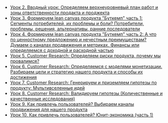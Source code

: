 * [Урок 2. Вводный урок: Определяем верхнеуровневый план работ и зоны ответственности продакта и проджекта](https://youtu.be/9KcamVor9Ao)
* [Урок 3. Формируем lean canvas продукта "Буткемп" часть 1: Сегменты потребителей, их проблемы и боли? Потребители, проблемы, решения, альтернативы, ранние последователи](https://youtu.be/I86XSRtYs6E)
* [Урок 4. Формируем lean canvas продукта "Буткемп" часть 2: А что по ценностному предложению и нечестным преимуществам? Думаем о каналах продвижения и метриках. Финансы или определяемся с доходной и расходной частью](https://youtu.be/trHRMMRidxY)
* [Урок 5. Customer Research: Определяем риски продукта, почему мы провалимся?](https://youtu.be/j4QLORgjbBk)
* [Урок 6. Customer Research: Определяемся с моделями монетизации. Разбираем цели и стратегию нашего продукта и способы их достижения](https://youtu.be/he3DP-VYOUg)
* [Урок 7. Customer Research: Генерируем и приземляем гипотезы по продукту: Мультивселенные идей](https://youtu.be/-gCnjyX23pc)
* [Урок 8. Customer Research: Валидируем гипотезы (Количественные и качественные исследования)](https://youtu.be/U3m-TeIkWpU)
* [Урок 9. Как привлечь пользователей? Выбираем каналы продвижения для нашего продукта](https://youtu.be/CKaIijmuSi4)
* [Урок 10. Как привлечь пользователей? Юнит-экономика (часть 1)]()
